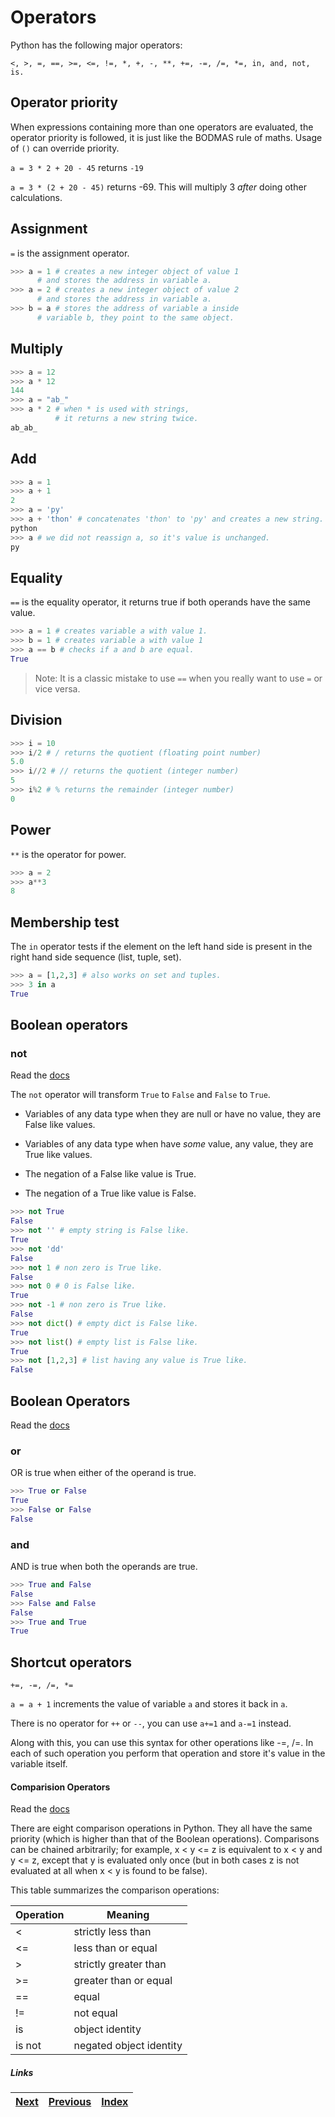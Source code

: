 # Operators

Python has the following major operators:

`<, >, =, ==, >=, <=, !=, *, +, -, **, +=, -=, /=, *=, in, and, not, is.`

## Operator priority
When expressions containing more than one operators are evaluated, the operator priority is followed, it is just like the BODMAS rule of maths. Usage of `()` can override priority. 

`a = 3 * 2 + 20 - 45` returns `-19`

`a = 3 * (2 + 20 - 45)` returns -69. This will multiply 3 _after_ doing other calculations.

## Assignment

`=` is the assignment operator. 

```python
>>> a = 1 # creates a new integer object of value 1
	  # and stores the address in variable a.
>>> a = 2 # creates a new integer object of value 2
	  # and stores the address in variable a.
>>> b = a # stores the address of variable a inside
 	  # variable b, they point to the same object.
```

## Multiply

```python
>>> a = 12
>>> a * 12
144
>>> a = "ab_"
>>> a * 2 # when * is used with strings,
          # it returns a new string twice.
ab_ab_
```

## Add

```python
>>> a = 1
>>> a + 1
2
>>> a = 'py'
>>> a + 'thon' # concatenates 'thon' to 'py' and creates a new string.
python
>>> a # we did not reassign a, so it's value is unchanged.
py
```

## Equality
`==` is the equality operator, it returns true if both operands have the same value.

```python
>>> a = 1 # creates variable a with value 1.
>>> b = 1 # creates variable a with value 1
>>> a == b # checks if a and b are equal.
True
```

> Note: It is a classic mistake to use `==` when you really want to use `=` or vice versa. 

## Division

```python
>>> i = 10
>>> i/2 # / returns the quotient (floating point number)
5.0
>>> i//2 # // returns the quotient (integer number)
5
>>> i%2 # % returns the remainder (integer number)
0
```

## Power

`**` is the operator for power.

```python	
>>> a = 2
>>> a**3
8
```

## Membership test

The `in` operator tests if the element on the left hand side is present in the right hand side sequence (list, tuple, set).

```python
>>> a = [1,2,3] # also works on set and tuples.
>>> 3 in a
True
```

## Boolean operators

### not

Read the [docs](http://docs.python.org/3/library/stdtypes.html#truth-value-testing)

The `not` operator will transform `True` to `False` and `False` to `True`.

* Variables of any data type when they are null or have no value, they are False like values. 
* Variables of any data type when have _some_ value, any value, they are True like values.

* The negation of a False like value is True.
* The negation of a True like value is False.

```python
>>> not True
False
>>> not '' # empty string is False like.
True
>>> not 'dd'
False
>>> not 1 # non zero is True like.
False
>>> not 0 # 0 is False like.
True
>>> not -1 # non zero is True like.
False
>>> not dict() # empty dict is False like.
True
>>> not list() # empty list is False like.
True
>>> not [1,2,3] # list having any value is True like.
False
```

## Boolean Operators

Read the [docs](http://docs.python.org/3/library/stdtypes.html#boolean-operations-and-or-not)

### or

OR is true when either of the operand is true.

```python
>>> True or False
True
>>> False or False
False
```

### and

AND is true when both the operands are true.

```python
>>> True and False
False
>>> False and False
False
>>> True and True
True
```


## Shortcut operators

`+=, -=, /=, *=`

`a = a + 1` increments the value of variable `a` and stores it back in `a`.

There is no operator for `++` or `--`, you can use `a+=1` and `a-=1` instead.

Along with this, you can use this syntax for other operations like -=, /=. In each of such operation you perform that operation and store it's value in the variable itself.

#### Comparision Operators

Read the [docs](https://docs.python.org/3/library/stdtypes.html#comparisons)

There are eight comparison operations in Python. They all have the same priority (which is higher than that of the Boolean operations). Comparisons can be chained arbitrarily; for example, x < y <= z is equivalent to x < y and y <= z, except that y is evaluated only once (but in both cases z is not evaluated at all when x < y is found to be false).

This table summarizes the comparison operations:

|Operation |	Meaning|
|------|------|
|< |	strictly less than|
|<= |	less than or equal|
|> 	|strictly greater than|
|>= |	greater than or equal|
|== |	equal|
|!= |	not equal|
|is |	object identity|
|is not |	negated object identity|

##### Links

|[Next](04-list-set-dict.md) | [Previous](03-01-understanding-variables.md) |  [Index](SUMMARY.md)
| ----| ----| ----| 
